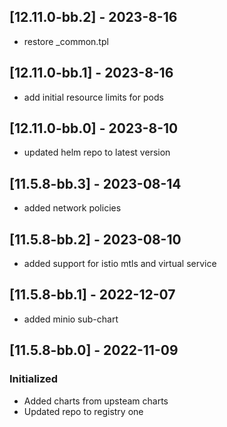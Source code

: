 ## [12.11.0-bb.2] - 2023-8-16
- restore _common.tpl

## [12.11.0-bb.1] - 2023-8-16
- add initial resource limits for pods

## [12.11.0-bb.0] - 2023-8-10
- updated helm repo to latest version

## [11.5.8-bb.3] - 2023-08-14
- added network policies

## [11.5.8-bb.2] - 2023-08-10
- added support for istio mtls and virtual service

## [11.5.8-bb.1] - 2022-12-07
- added minio sub-chart

## [11.5.8-bb.0] - 2022-11-09
### Initialized
- Added charts from upsteam charts
- Updated repo to registry one
